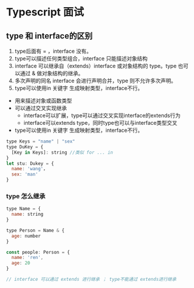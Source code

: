 # Typescript 面试

## type 和 interface的区别

1. type后面有 = ，interface 没有。
2. type可以描述任何类型组合，interface 只能描述对象结构
3. interface 可以继承自（extends）interface 或对象结构的 type。type 也可以通过 & 做对象结构的继承。
4. 多次声明的同名 interface 会进行声明合并，type 则不允许多次声明。
5. type可以使用in 关键字 生成映射类型，interface不行。

- 用来描述对象或函数类型
- 可以通过交叉实现继承
  - interface可以扩展，type可以通过交叉实现interface的extends行为
  - interface可以extends type，同时type也可以与interface类型交叉
- type可以使用in 关键字 生成映射类型，interface不行。

```js
type Keys = "name" | "sex"
type DuKey = {
  [Key in Keys]: string //类似 for ... in
}
let stu: Dukey = {
  name: 'wang'，
  sex: 'man'
}
```

### type 怎么继承

```js
type Name = {
  name: string
}

type Person = Name & {
  age: number
}

const people: Person = {
  name: 'ren',
  age: 20
}

// interface 可以通过 extends 进行继承 ； type不能通过 extends进行继承
```
